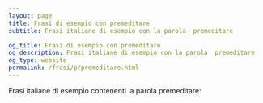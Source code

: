 ```yaml
---
layout: page
title: Frasi di esempio con premeditare 
subtitle: Frasi italiane di esempio con la parola  premeditare

og_title: Frasi di esempio con premeditare 
og_description: Frasi italiane di esempio con la parola  premeditare
og_type: website
permalink: /frasi/p/premeditare.html
---
```


Frasi italiane di esempio contenenti la parola premeditare:


